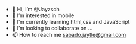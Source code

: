 - 👋 Hi, I’m @Jayzsch
- 👀 I’m interested in mobile
- 🌱 I’m currently learning html,css and JavaScript 
- 💞️ I’m looking to collaborate on ...
- 📫 How to reach me sabado.jaytle@gmail.com

<!---
Jayzsch/Jayzsch is a ✨ special ✨ repository because its `README.md` (this file) appears on your GitHub profile.
You can click the Preview link to take a look at your changes.
--->
